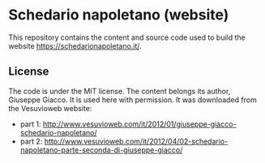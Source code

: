 # Schedario napoletano (website)

This repository contains the content and source code used to build the website <https://schedarionapoletano.it/>.

## License

The code is under the MIT license. The content belongs its author, Giuseppe Giacco. It is used here with permission.
It was downloaded from the Vesuvioweb website:
- part 1: http://www.vesuvioweb.com/it/2012/01/giuseppe-giacco-schedario-napoletano/
- part 2: http://www.vesuvioweb.com/it/2012/04/02-schedario-napoletano-parte-seconda-di-giuseppe-giacco/

